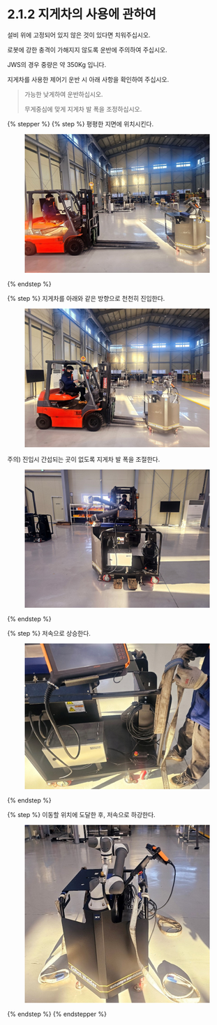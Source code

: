 # 2.1.2 지게차의 사용에 관하여

설비 위에 고정되어 있지 않은 것이 있다면 치워주십시오.

로봇에 강한 충격이 가해지지 않도록 운반에 주의하여 주십시오.

JWS의 경우 중량은 약 350Kg 입니다.

지게차를 사용한 제어기 운반 시 아래 사항을 확인하여 주십시오.

> 가능한 낮게하여 운반하십시오.
>
> 무게중심에 맞게 지게차 발 폭을 조정하십시오.

{% stepper %}
{% step %}
평평한 지면에 위치시킨다.

<figure><img src="img/section2.1.2_1.jpg" alt="" width="563"><figcaption></figcaption></figure>
{% endstep %}

{% step %}
지게차를 아래와 같은 방향으로 천천히 진입한다.

<figure><img src="img/section2.1.2_2.jpg" alt="" width="563"><figcaption></figcaption></figure>
주의) 진입시 간섭되는 곳이 없도록 지게차 발 폭을 조절한다.
<figure><img src="img/section2.1.2_3.jpg" alt="" width="563"><figcaption></figcaption></figure>
{% endstep %}

{% step %}
저속으로 상승한다.

<figure><img src="img/section2.1.1_4.jpg" alt="" width="563"><figcaption></figcaption></figure>
{% endstep %}

{% step %}
이동할 위치에 도달한 후, 저속으로 하강한다.
<figure><img src="img/section2.1.1_5.jpg" alt="" width="563"><figcaption></figcaption></figure>
{% endstep %}
{% endstepper %}
